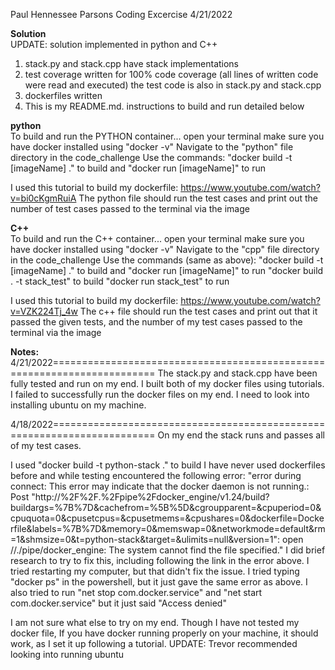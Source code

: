 Paul Hennessee
Parsons Coding Excercise
4/21/2022

**Solution**\
UPDATE: solution implemented in python and C++
1) stack.py and stack.cpp have stack implementations
2) test coverage written for 100% code coverage (all lines of written code were read and executed)
    the test code is also in stack.py and stack.cpp
3) dockerfiles written
4) This is my README.md. instructions to build and run detailed below

**python**\
To build and run the PYTHON container...
open your terminal
make sure you have docker installed using "docker -v"
Navigate to the "python" file directory in the code_challenge
Use the commands:
"docker build -t [imageName] ." to build
and "docker run [imageName]" to run

I used this tutorial to build my dockerfile: https://www.youtube.com/watch?v=bi0cKgmRuiA
The python file should run the test cases and print out the number of test cases passed to the terminal via the image

**C++**\
To build and run the C++ container...
open your terminal
make sure you have docker installed using "docker -v"
Navigate to the "cpp" file directory in the code_challenge
Use the commands (same as above):
"docker build -t [imageName] ." to build
and "docker run [imageName]" to run
"docker build . -t stack_test" to build
"docker run stack_test" to run


I used this tutorial to build my dockerfile: https://www.youtube.com/watch?v=VZK224Tj_4w
The c++ file should run the test cases and print out that it passed the given tests, and the number of my test cases passed to the terminal via the image


**Notes:**\
4/21/2022========================================================================
The stack.py and stack.cpp have been fully tested and run on my end. I built both of my docker files using tutorials. I failed to successfully run the docker files on my end. I need to look into installing ubuntu on my machine.

4/18/2022========================================================================
On my end the stack runs and passes all of my test cases.

I used "docker build -t python-stack ." to build
I have never used dockerfiles before and while testing encountered the following error: "error during connect: This error may indicate that the docker daemon is not running.: Post "http://%2F%2F.%2Fpipe%2Fdocker_engine/v1.24/build?buildargs=%7B%7D&cachefrom=%5B%5D&cgroupparent=&cpuperiod=0&cpuquota=0&cpusetcpus=&cpusetmems=&cpushares=0&dockerfile=Dockerfile&labels=%7B%7D&memory=0&memswap=0&networkmode=default&rm=1&shmsize=0&t=python-stack&target=&ulimits=null&version=1": open //./pipe/docker_engine: The system cannot find the file specified."
I did brief research to try to fix this, including following the link in the error above.
I tried restarting my computer, but that didn't fix the issue. I tried typing "docker ps" in the powershell, but it just gave the same error as above.
I also tried to run "net stop com.docker.service" and "net start com.docker.service" but it just said "Access denied"

I am not sure what else to try on my end. Though I have not tested my docker file, If you have docker running properly on your machine, it should work, as I set it up following a tutorial.
UPDATE: Trevor recommended looking into running ubuntu
